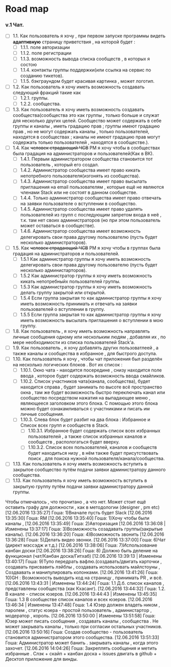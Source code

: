 Road map
=====================

### v.1 Чат.

* [ ] 1.1. Как пользователь я хочу , при первом запуске программы видеть **адаптивную** страницу приветствия , на которой будет :
   * [ ] 1.1.1. поле авторизации 
   * [ ] 1.1.2. поле регистрации 
   * [ ] 1.1.3. возможность вывода списка сообществ , в которых я состою
   * [ ] 1.1.4. контакты группы поддержки(или ссылка на сервис по созданию тикетов).
   * [ ] 1.1.5. бэкграундом будет красивая картинка , может логотип.
* [ ] 1.2. Как пользователь я хочу иметь возможность создавать следующий фракций такие как 
   * [ ] 1.2.1. группы.
   * [ ] 1.2.2. сообщества.
* [ ] 1.3. Как пользователь я хочу иметь возможность создавать сообщества(сообщества это как группы , только больше и служат для несколько других целей. Сообщество может содержать в себе группы и каналы , иметь градацию прав ; группы имеют градацию прав , но не могут содержать каналы , только пользователей, находятся в сообществах ; каналы не имеют градацию прав могут содержать только пользователей , находятся в сообществе.).
* [ ] 1.4. Как ~~человек страдающий ЧСВ~~ PM я хочу чтобы в сообществах была градация на администраторов и пользователей(Как в ВК).
   * [ ] 1.4.1. Первым  администратором сообщества становится тот пользователь , который его создал.
   * [ ] 1.4.2. Администратор сообщества имеет право кикать непотребного пользователя(изгонять из сообщества).
   * [ ] 1.4.3. Администратор сообщества имеет право высылать приглашения на email пользователям , которые ещё не являются членами Stack или не состоят в данном сообществе.
   * [ ] 1.4.4. Только  администратор сообщества имеет право отвечать на заявки пользователе о вступлении в сообщество.
   * [ ] 1.4.5. Администратор сообщества имеет право удалять пользователей из групп с последующим запретом входа в неё , т.к. там нет своих администраторов (но при этом пользователь может оставаться в сообществе).
   * [ ] 1.4.6. Администратор сообщества имеет возможность делегировать свои права другому пользователю (пусть будет несколько администраторов).
* [ ] 1.5. Как ~~человек страдающий ЧСВ~~ PM я хочу чтобы в группах была градация на администраторов и пользователей.
    * [ ] 1.5.1 Как администратор группы я хочу иметь возможность делегировать свои права другому пользователю (пусть будет несколько администарторов).
    * [ ] 1.5.2 Как администратор группы я хочу иметь возможность кикать непотребныйх пользователей группы.
    * [ ] 1.5.3 Как администратор группы я хочу иметь возможность делать группу закрытой или открытой.
    * [ ] 1.5.4 Если группа закрытая то как администратор группы я хочу иметь возможность принимать и отвечать на заявки пользователей о вступлении в группу.
    * [ ] 1.5.5 Если группа закрытая то как администратор группы я хочу иметь возможность высылать приглашения о вступлении в мою группу.
* [ ] 1.8. Как пользователь , я хочу иметь возможность направлять личные сообщения одному или нескольким людям , добавляя их , по мере необходимости из списка пользователей Stack'а.
* [ ] 1.9. Как пользователь , я хочу добавлять других пользоватлеей , а также каналы и сообщества в избранное , для быстрого доступа.
* [ ] 1.10. Как пользователь я хочу , чтобы чат приложения был разделён на несколько логических блоков . Вот их список :
   * [ ] 1.10.1. Окно чата - находится посередине , снизу находится поле ввода , которое будет содержать возможность ввода смайликов.
   * [ ] 1.10.2. Список участников чата(канала, сообщества), будет находится справа , будет занимать по высоте всё пространство окна , там же будет возможность быстро переключать канал или сообщество посредством нажатия на выпадающее меню , являющееся заголовком этого блока. С помощью этого блока можно будет ознакамливаться с участниками и писать им личные сообщения.
   * [ ] 1.10.3. Слева блок будет разбит на два блока : Избранное и Список всех групп и сообществ в Stack.
        * [ ] 1.10.3.1. Избранное будет содержать список всех избранных пользователей , а также список избранных каналов и сообществ , распологаться будет вверху.
        * [ ] 1.10.3.2. Список всех пользователей, каналов и сообществ будет находиться низу , в нём также будет присутствовать поиск , для поиска нужной пользователя/канала/сообщества.
* [ ] 1.13. Как пользователь я хочу иметь возможность вступить в закрытое сообщество путём подачи заявки администратору данного сообщества.
* [ ] 1.13. Как пользователь я хочу иметь возможность вступить в закрытую группу путём подачи заявки администратору данной группы.

Чтобы отмечалось , что прочитано , а что нет.
Может стоит ещё оставить графу для должности , как в методологии (designer , pm etc)
[12.06.2016 13:35:27] Гоша: 1)Вначале пусть будет Slack
[12.06.2016 13:35:30] Гоша: RM
[12.06.2016 13:35:40] Гоша: 1)Хочу чтобы были каналы ,
[12.06.2016 13:35:49] Гоша: 2)Авторизация
[12.06.2016 13:36:08 | Изменены 13:37:17] Гоша: 3)Возможность созадавать группы(закрытые каналы).
[12.06.2016 13:36:20] Гоша: 4)Возможность звонить
[12.06.2016 13:36:28] Гоша: 5)Делать видео звонки.
[12.06.2016 13:37:00] Гоша: 6)Чат (директ мэссэдж и т.д.)
[12.06.2016 13:38:06] Гоша: 7)Использование канбан доски
[12.06.2016 13:38:26] Гоша: 8) Должно быть деление на функционал (чат/Канбан доска/Гитхаб)
[12.06.2016 13:39:13 | Изменены 13:40:17] Гоша: 9)Тупо передрать вафлю.(создавать/двигать карточки , создавать присвавить лэйблы , создавать использовать майлстоуны , Создвавать и манипулировать колонками.
[12.06.2016 13:41:26] Гоша: 10)GH : Возможность выводить код на страницу , принимать PR , и всё.
[12.06.2016 13:43:31 | Изменены 13:44:24] Гоша: 1.1 Д.б. список каналов , представлены сообщества (как Кхасанг).
[12.06.2016 13:44:32] Гоша: 1.2. В канале - список юзеров.
[12.06.2016 13:44:43 | Изменены 13:45:35] Гоша: 1.3 В сообществе список каналов и всех юзеров.
[12.06.2016 13:46:34 | Изменены 13:47:48] Гоша: 1.4 Юзер должен владеть ником , паролем , статус юзера - простой пользователь , администартор , модератор , король.
[12.06.2016 13:50:00 | Изменены 13:51:58] Гоша: Юзер может писать сообщения , создавать каналы , сообщества . Не может закрывать каналы  , только при согласии остальных участников.
[12.06.2016 13:50:16] Гоша: Создав сообщество - пользователь становится администратором этого сообщества.
[12.06.2016 13:51:33] Гоша: Администратор может банить . закрывать каналы , когда этого захочет.
[12.06.2016 14:04:26] Гоша: Закреплять сообщения и метить избранные .
Слэк + скайп + канбан 
доска + issues двигать в github + Десктоп приложение для винды.